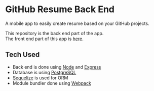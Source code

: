 # GitHub Resume Back End

A mobile app to easily create resume based on your GitHub projects.

This repository is the back end part of the app. <br />
The front end part of this app is <a href="https://github.com/hertantoirawan/github-resume-frontend">here</a>.

## Tech Used
- Back end is done using [Node](https://nodejs.org/) and [Express](https://expressjs.com/)
- Database is using [PostgreSQL](https://www.postgresql.org/)
- [Sequelize](https://sequelize.org/) is used for ORM
- Module bundler done using [Webpack](https://webpack.js.org/)
